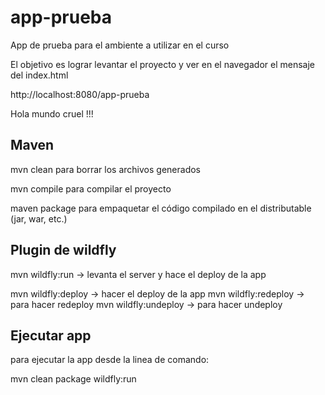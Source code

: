 # app-prueba

App de prueba para el ambiente a utilizar en el curso

El objetivo es lograr levantar el proyecto y ver en el navegador el mensaje del index.html

http://localhost:8080/app-prueba

Hola mundo cruel !!!


## Maven

mvn clean para borrar los archivos generados

mvn compile para compilar el proyecto

maven package para empaquetar el código compilado en el distributable (jar, war, etc.)


## Plugin de wildfly

mvn wildfly:run -> levanta el server y hace el deploy de la app

mvn wildfly:deploy -> hacer el deploy de la app
mvn wildfly:redeploy -> para hacer redeploy
mvn wildfly:undeploy -> para hacer undeploy


## Ejecutar app

para ejecutar la app desde la linea de comando:

mvn clean package wildfly:run
 
